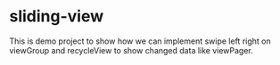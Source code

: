 # sliding-view

This is demo project to show how we can implement swipe left right on viewGroup and recycleView to show changed data like viewPager.
